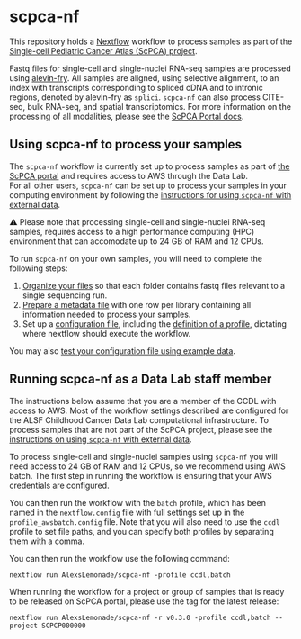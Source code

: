# scpca-nf

This repository holds a [Nextflow](https://www.nextflow.io) workflow to process samples as part of the [Single-cell Pediatric Cancer Atlas (ScPCA) project](https://scpca.alexslemonade.org/).

Fastq files for single-cell and single-nuclei RNA-seq samples are processed using [alevin-fry](https://alevin-fry.readthedocs.io/en/latest/).
All samples are aligned, using selective alignment, to an index with transcripts corresponding to spliced cDNA and to intronic regions, denoted by alevin-fry as `splici`. 
`scpca-nf` can also process CITE-seq, bulk RNA-seq, and spatial transcriptomics. 
For more information on the processing of all modalities, please see the [ScPCA Portal docs](https://scpca.readthedocs.io/en/latest/). 

## Using scpca-nf to process your samples

The `scpca-nf` workflow is currently set up to process samples as part of [the ScPCA portal](https://scpca.alexslemonade.org/) and requires access to AWS through the Data Lab.  
For all other users, `scpca-nf` can be set up to process your samples in your computing environment by following the [instructions for using `scpca-nf` with external data](external-data-instructions.md). 

:warning: Please note that processing single-cell and single-nuclei RNA-seq samples, requires access to a high performance computing (HPC) environment that can accomodate up to 24 GB of RAM and 12 CPUs. 

To run `scpca-nf` on your own samples, you will need to complete the following steps: 

1. [Organize your files](./external-data-instructions.md#file-organization) so that each folder contains fastq files relevant to a single sequencing run. 
2. [Prepare a metadata file](./external-data-instructions.md#prepare-the-metadata-file) with one row per library containing all information needed to process your samples.
3. Set up a [configuration file](./external-data-instructions.md#configuration-files), including the [definition of a profile](./external-data-instructions.md#setting-up-a-profile-in-the-configuration-file), dictating where nextflow should execute the workflow. 

You may also [test your configuration file using example data](examples/README.md).

## Running scpca-nf as a Data Lab staff member

The instructions below assume that you are a member of the CCDL with access to AWS.
Most of the workflow settings described are configured for the ALSF Childhood Cancer Data Lab computational infrastructure. 
To process samples that are not part of the ScPCA project, please see the [instructions on using `scpca-nf` with external data](external-data-instructions.md). 

To process single-cell and single-nuclei samples using `scpca-nf` you will need access to 24 GB of RAM and 12 CPUs, so we recommend using AWS batch.
The first step in running the workflow is ensuring that your AWS credentials are configured. 

You can then run the workflow with the `batch` profile, which has been named in the `nextflow.config` file with full settings set up in the `profile_awsbatch.config` file. 
Note that you will also need to use the `ccdl` profile to set file paths, and you can specify both profiles by separating them with a comma. 

You can then run the workflow use the following command: 

```
nextflow run AlexsLemonade/scpca-nf -profile ccdl,batch
```

When running the workflow for a project or group of samples that is ready to be released on ScPCA portal, please use the tag for the latest release: 

```
nextflow run AlexsLemonade/scpca-nf -r v0.3.0 -profile ccdl,batch --project SCPCP000000
```
